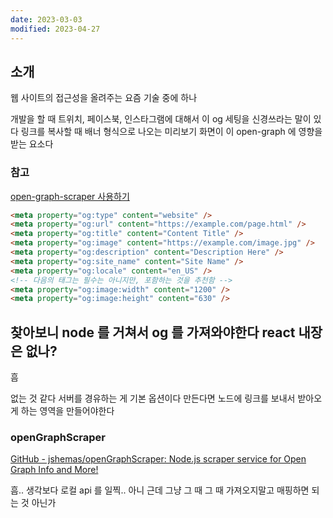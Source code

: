 ```yaml
---
date: 2023-03-03
modified: 2023-04-27
---
```


## 소개

웹 사이트의 접근성을 올려주는 요즘 기술 중에 하나

개발을 할 때 트위치, 페이스북, 인스타그램에 대해서 이 og 세팅을 신경쓰라는 말이 있다
링크를 복사할 때 배너 형식으로 나오는 미리보기 화면이 이 open-graph 에 영향을 받는 요소다

### 참고

[open-graph-scraper 사용하기](https://peachsoong.tistory.com/62)

```html
<meta property="og:type" content="website" />
<meta property="og:url" content="https://example.com/page.html" />
<meta property="og:title" content="Content Title" />
<meta property="og:image" content="https://example.com/image.jpg" />
<meta property="og:description" content="Description Here" />
<meta property="og:site_name" content="Site Name" />
<meta property="og:locale" content="en_US" />
<!-- 다음의 태그는 필수는 아니지만, 포함하는 것을 추천함 -->
<meta property="og:image:width" content="1200" />
<meta property="og:image:height" content="630" />
```

## 찾아보니 node 를 거쳐서 og 를 가져와야한다 react 내장은 없나?

흠

없는 것 같다
서버를 경유하는 게 기본 옵션이다
만든다면 노드에 링크를 보내서 받아오게 하는 영역을 만들어야한다

### openGraphScraper

[GitHub - jshemas/openGraphScraper: Node.js scraper service for Open Graph Info and More!](https://github.com/jshemas/openGraphScraper#readme)

흠..
생각보다 로컬 api 를 일찍..
아니 근데 그냥 그 때 그 때 가져오지말고 매핑하면 되는 것 아닌가
